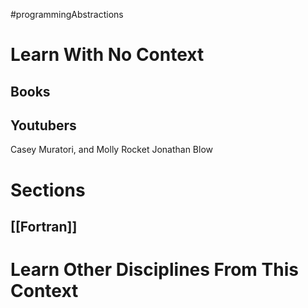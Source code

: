 #programmingAbstractions 
# Learn With No Context 
## Books

## Youtubers
Casey Muratori, and Molly Rocket
Jonathan Blow

# Sections
## [[Fortran]]
# Learn Other Disciplines From This Context